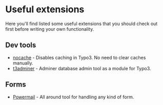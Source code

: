 # Useful extensions

Here you'll find listed some useful extensions that you should check out first
before writing your own functionality.

## Dev tools

- [nocache](https://github.com/FluidTYPO3/uncache) - Disables caching in Typo3. No need to clear caches manually.
- [t3adminer](https://github.com/TYPO3-svn-archive/t3adminer) - Adminer database admin tool as a module for Typo3.

## Forms

- [Powermail](http://typo3.org/extensions/repository/view/powermail) - All around tool for handling any kind of form.
